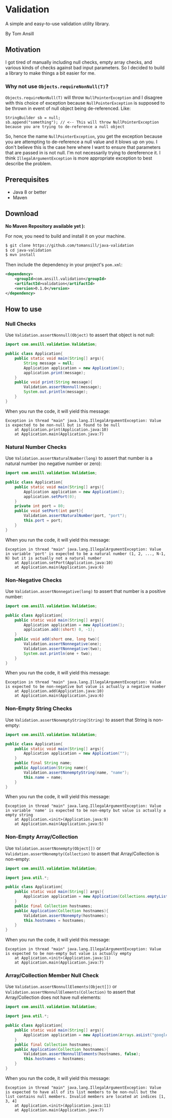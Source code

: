 # Validation

A simple and easy-to-use validation utility library.

By Tom Ansill

## Motivation

I got tired of manually including null checks, empty array checks, and various kinds of checks against bad input parameters. 
So I decided to build a library to make things a bit easier for me.

### Why not use `Objects.requireNonNull(T)`? 

`Objects.requireNonNull(T)` will throw `NullPointerException` and I disagree with this choice of exception because `NullPointerException` is supposed to be thrown in event of null object being de-referenced. Like: 
```
StringBuilder sb = null;
sb.append("something"); // <-- This will throw NullPointerException because you are trying to de-reference a null object
``` 

So, hence the name `NullPointerException`, you get the exception because you are attempting to de-reference a null value and it blows up on you. 
I don't believe this is the case here where I want to ensure that parameters that are passed in is not null. I'm not necessarily trying to dereference it.
I think `IllegalArgumentException` is more appropriate exception to best describe the problem.

## Prerequisites

* Java 8 or better
* Maven

## Download

**No Maven Repository available yet ):**

For now, you need to build and install it on your machine.

```bash
$ git clone https://github.com/tomansill/java-validation
$ cd java-validation
$ mvn install
```

Then include the dependency in your project's `pom.xml`:

```xml
<dependency>
    <groupId>com.ansill.validation</groupId>
    <artifactId>validation</artifactId>
    <version>0.1.0</version>
</dependency>
```

## How to use

### Null Checks

Use `Validation.assertNonnull(Object)` to assert that object is not null:

```java
import com.ansill.validation.Validation;

public class Application{
    public static void main(String[] args){
        String message = null;
        Application application = new Application();
        application.print(message);
    }
    public void print(String message){
        Validation.assertNonnull(message);
        System.out.println(message);
    }
}
```

When you run the code, it will yield this message:
```
Exception in thread "main" java.lang.IllegalArgumentException: Value is expected to be non-null but is found to be null
	at Application.print(Application.java:10)
	at Application.main(Application.java:7)
```

### Natural Number Checks

Use `Validation.assertNaturalNumber(long)` to assert that number is a natural number (no negative number or zero):

```java
import com.ansill.validation.Validation;

public class Application{
    public static void main(String[] args){
        Application application = new Application();
        application.setPort(0);
    }
    private int port = 80;
    public void setPort(int port){
        Validation.assertNaturalNumber(port, "port");
        this.port = port;
    }
}
```

When you run the code, it will yield this message:
```
Exception in thread "main" java.lang.IllegalArgumentException: Value in variable 'port' is expected to be a natural number (1, 2, ..., N-1, N) but it is actually not a natural number
	at Application.setPort(Application.java:10)
	at Application.main(Application.java:6)
```

### Non-Negative Checks

Use `Validation.assertNonnegative(long)` to assert that number is a positive number:

```java
import com.ansill.validation.Validation;

public class Application{
    public static void main(String[] args){
        Application application = new Application();
        application.add((short) 0, -1);
    }
    public void add(short one, long two){
        Validation.assertNonnegative(one);
        Validation.assertNonnegative(two);
        System.out.println(one + two);
    }
}
```

When you run the code, it will yield this message:
```
Exception in thread "main" java.lang.IllegalArgumentException: Value is expected to be non-negative but value is actually a negative number
	at Application.add(Application.java:10)
	at Application.main(Application.java:6)
```

### Non-Empty String Checks

Use `Validation.assertNonemptyString(String)` to assert that String is non-empty:

```java
import com.ansill.validation.Validation;

public class Application{
    public static void main(String[] args){
        Application application = new Application("");
    }
    public final String name;
    public Application(String name){
        Validation.assertNonemptyString(name, "name");
        this.name = name;
    }
}
```

When you run the code, it will yield this message:
```
Exception in thread "main" java.lang.IllegalArgumentException: Value in variable 'name' is expected to be non-empty but value is actually a empty string
	at Application.<init>(Application.java:9)
	at Application.main(Application.java:5)
```

### Non-Empty Array/Collection

Use `Validation.assertNonempty(Object[])` or `Validation.assertNonempty(Collection)` to assert that Array/Collection is non-empty:

```java
import com.ansill.validation.Validation;

import java.util.*;

public class Application{
    public static void main(String[] args){
        Application application = new Application(Collections.emptyList());
    }
    public final Collection hostnames;
    public Application(Collection hostnames){
        Validation.assertNonempty(hostnames);
        this.hostnames = hostnames;
    }
}
```

When you run the code, it will yield this message:
```
Exception in thread "main" java.lang.IllegalArgumentException: Value is expected to be non-empty but value is actually empty
	at Application.<init>(Application.java:11)
	at Application.main(Application.java:7)
```

### Array/Collection Member Null Check

Use `Validation.assertNonnullElements(Object[])` or `Validation.assertNonnullElements(Collection)` to assert that Array/Collection does not have null elements:

```java
import com.ansill.validation.Validation;

import java.util.*;

public class Application{
    public static void main(String[] args){
        Application application = new Application(Arrays.asList("google.com", null, "github.com", null, null, "reddit.com"));
    }
    public final Collection hostnames;
    public Application(Collection hostnames){
        Validation.assertNonnullElements(hostnames, false);
        this.hostnames = hostnames;
    }
}
```

When you run the code, it will yield this message:
```
Exception in thread "main" java.lang.IllegalArgumentException: Value is expected to have all of its list members to be non-null but the list contains null members. Invalid members are located at indices [1, 3, 4]
	at Application.<init>(Application.java:11)
	at Application.main(Application.java:7)
```